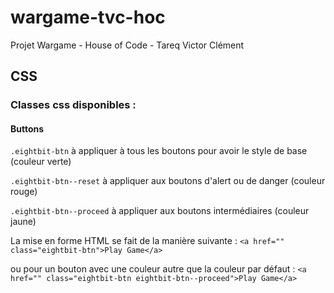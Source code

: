 # wargame-tvc-hoc
Projet Wargame - House of Code - Tareq Victor Clément


## CSS

### Classes css disponibles : 

#### Buttons

```.eightbit-btn``` à appliquer à tous les boutons pour avoir le style de base (couleur verte)

```.eightbit-btn--reset``` à appliquer aux boutons d'alert ou de danger (couleur rouge)

```.eightbit-btn--proceed``` à appliquer aux boutons intermédiaires (couleur jaune)

La mise en forme HTML se fait de la manière suivante : 
```<a href="" class="eightbit-btn">Play Game</a>```

ou pour un bouton avec une couleur autre que la couleur par défaut :
```<a href="" class="eightbit-btn eightbit-btn--proceed">Play Game</a>```
